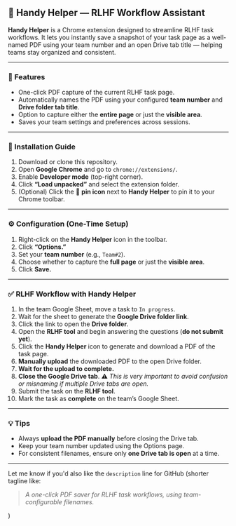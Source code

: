 
## 📌 Handy Helper — RLHF Workflow Assistant

**Handy Helper** is a Chrome extension designed to streamline RLHF task workflows. It lets you instantly save a snapshot of your task page as a well-named PDF using your team number and an open Drive tab title — helping teams stay organized and consistent.

---

### 🚀 Features

* One-click PDF capture of the current RLHF task page.
* Automatically names the PDF using your configured **team number** and **Drive folder tab title**.
* Option to capture either the **entire page** or just the **visible area**.
* Saves your team settings and preferences across sessions.

---

### 🧩 Installation Guide

1. Download or clone this repository.
2. Open **Google Chrome** and go to `chrome://extensions/`.
3. Enable **Developer mode** (top-right corner).
4. Click **“Load unpacked”** and select the extension folder.
5. (Optional) Click the 📌 **pin icon** next to **Handy Helper** to pin it to your Chrome toolbar.

---

### ⚙️ Configuration (One-Time Setup)

1. Right-click on the **Handy Helper** icon in the toolbar.
2. Click **“Options.”**
3. Set your **team number** (e.g., `Team#2`).
4. Choose whether to capture the **full page** or just the **visible area**.
5. Click **Save.**

---

### ✅ RLHF Workflow with Handy Helper

1. In the team Google Sheet, move a task to `In progress`.
2. Wait for the sheet to generate the **Google Drive folder link**.
3. Click the link to open the **Drive folder**.
4. Open the **RLHF tool** and begin answering the questions (**do not submit yet**).
5. Click the **Handy Helper** icon to generate and download a PDF of the task page.
6. **Manually upload** the downloaded PDF to the open Drive folder.
7. **Wait for the upload to complete.**
8. **Close the Google Drive tab**.
   ⚠️ *This is very important to avoid confusion or misnaming if multiple Drive tabs are open.*
9. Submit the task on the **RLHF tool**.
10. Mark the task as **complete** on the team’s Google Sheet.

---

### 💡 Tips

* Always **upload the PDF manually** before closing the Drive tab.
* Keep your team number updated using the Options page.
* For consistent filenames, ensure only **one Drive tab is open** at a time.

---

Let me know if you'd also like the `description` line for GitHub (shorter tagline like:

> *A one-click PDF saver for RLHF task workflows, using team-configurable filenames.*

)